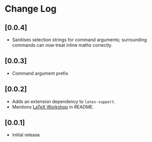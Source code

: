 # Change Log

## [0.0.4]

- Sanitises selection strings for command arguments;
  surrounding commands can now treat inline maths correctly.

## [0.0.3]

- Command argument prefix

## [0.0.2]

- Adds an extension dependency to `latex-support`.
- Mentions [LaTeX Workshop] in README.

[LaTeX Workshop]: https://marketplace.visualstudio.com/items?itemName=James-Yu.latex-workshop

## [0.0.1]

- Initial release
